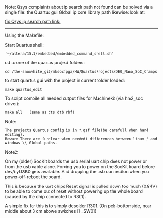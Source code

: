 Note: Qsys complaints about ip search path not found can be solved via a single file:
the Quartus gui Global ip core library path likewise:
look at:

[fix Qsys ip search path link:](Quartus-Qsys-Ip-search-path_linux-location.md)


---

Using the Makefile:

Start Quartus shell:

    '~/altera/15.1/embedded/embedded_command_shell.sh'

cd to one of the quartus project folders:

    cd /the-snowwhite_git/mksocfpga/HW/QuartusProjects/DE0_Nano_SoC_Cramps

to start quartus gui with the project in current folder loaded:

    make quartus_edit


To script compile all needed output files for Machinekit (via hm2_soc driver):

    make all   (same as dts dtb rbf)

Note:


    The projects Quartus config is in *.qsf file(be carefull when hand editing).
    Beware There are (unclear when needed) differences between linux / and windows \\ Global paths.


Note2:

   On my (older) SocKit boards the usb serial uart chip does not power on from the usb cable alone.
   Forcing you to power on the SocKit board before dev/ttyUSB0 gets available. And dropping the usb
   connection when you power-off-reboot the board.

   This is because the uart chips Reset signal is pulled down too much (0.84V) to be able to come out
   of reset without powering up the whole board (caused by the chip connected to R301).

   A simple fix for this is to simply desolder R301. (On pcb-bottomside, near middle about 3 cm abowe switches [H_SW0])